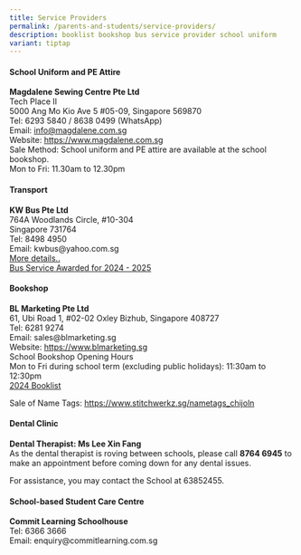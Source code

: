 ```yaml
---
title: Service Providers
permalink: /parents-and-students/service-providers/
description: booklist bookshop bus service provider school uniform
variant: tiptap
---
```

<h4><strong>School Uniform and PE Attire</strong></h4>
<p><strong>Magdalene Sewing Centre Pte Ltd<br></strong>Tech Place II
<br>5000 Ang Mo Kio Ave 5 #05-09, Singapore 569870
<br>Tel: 6293 5840 / 8638 0499 (WhatsApp)
<br>Email:&nbsp;<a href="mailto:info@magdalene.com.sg?subject=Request%20for%20information" rel="noopener noreferrer nofollow" target="_blank">info@magdalene.com.sg</a>
<br>Website: <a href="https://www.magdalene.com.sg" rel="noopener noreferrer nofollow" target="_blank">https://www.magdalene.com.sg</a>
<br>Sale Method: School uniform and PE attire are available at the school
bookshop.
<br>Mon to Fri: 11.30am to 12.30pm</p>
<h4><strong>Transport</strong></h4>
<p><strong>KW Bus Pte Ltd<br></strong>764A Woodlands Circle, #10-304
<br>Singapore 731764
<br>Tel: 8498 4950
<br>Email: kwbus@yahoo.com.sg
<br><a href="/files/Ops/school bus nte prices.pdf" rel="noopener noreferrer nofollow" target="_blank">More details..</a>
<br><a href="/files/Ops/school bus operator - awarded.pdf" rel="noopener noreferrer nofollow" target="_blank">Bus Service Awarded for 2024 - 2025</a>
</p>
<h4><strong>Bookshop</strong></h4>
<p><strong>BL Marketing Pte Ltd<br></strong>61, Ubi Road 1, #02-02 Oxley
Bizhub, Singapore 408727
<br>Tel: 6281 9274
<br>Email: sales@blmarketing.sg
<br>Website: <a href="https://www.blmarketing.sg" rel="noopener noreferrer nofollow" target="_blank">https://www.blmarketing.sg</a>
<br>School Bookshop Opening Hours
<br>Mon to Fri during school term (excluding public holidays): 11:30am to
12:30pm
<br><a href="/files/Ops/2024_P1_P6_booklists.pdf" rel="noopener noreferrer nofollow" target="_blank">2024 Booklist</a>
</p>
<p>Sale of Name Tags: <a href="https://www.stitchwerkz.sg/nametags_chijoln" rel="noopener noreferrer nofollow" target="_blank">https://www.stitchwerkz.sg/nametags_chijoln</a>
</p>
<h4><strong>Dental Clinic</strong></h4>
<p><strong>Dental Therapist: Ms Lee Xin Fang<br></strong>As the dental therapist
is roving between schools, please call <strong>8764 6945</strong> to make
an appointment before coming down for any dental issues.
<br>
</p>
<p>For assistance, you may contact the School at 63852455.</p>
<p></p>
<h4><strong>School-based Student Care Centre</strong></h4>
<p><strong>Commit Learning Schoolhouse<br></strong>Tel: 6366 3666
<br>Email: enquiry@commitlearning.com.sg</p>